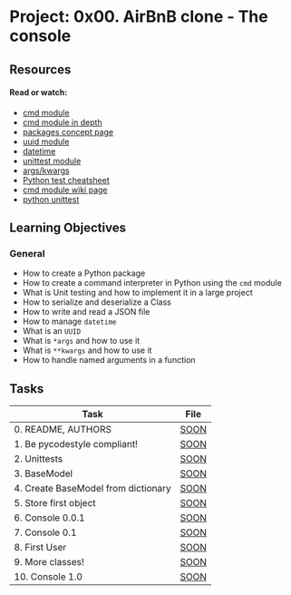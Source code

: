 # Project: 0x00. AirBnB clone - The console

## Resources

#### Read or watch:

* [cmd module](https://intranet.alxswe.com/rltoken/8ecCwE6veBmm3Nppw4hz5A)
* [cmd module in depth](https://intranet.alxswe.com/rltoken/uEy4RftSdKypoig9NFTvCg)
* [packages concept page]()
* [uuid module](https://intranet.alxswe.com/rltoken/KfL9TqwdI69W6ttG6gTPPQ)
* [datetime](https://intranet.alxswe.com/rltoken/1d8I3jSKgnYAtA1IZfEDpA)
* [unittest module](https://intranet.alxswe.com/rltoken/IlFiMB8UmqBG2CxA0AD3jA)
* [args/kwargs](https://intranet.alxswe.com/rltoken/C_a0EKbtvKdMcwIAuSIZng)
* [Python test cheatsheet](https://intranet.alxswe.com/rltoken/tgNVrKKzlWgS4dfl3mQklw)
* [cmd module wiki page](https://intranet.alxswe.com/rltoken/EvcaH9uTLlauxuw03WnkOQ)
* [python unittest](https://intranet.alxswe.com/rltoken/begh14KQA-3ov29KvD_HvA)
## Learning Objectives

### General

* How to create a Python package
* How to create a command interpreter in Python using the <code>cmd</code> module
* What is Unit testing and how to implement it in a large project
* How to serialize and deserialize a Class
* How to write and read a JSON file
* How to manage <code>datetime</code>
* What is an <code>UUID</code>
* What is <code>*args</code> and how to use it
* What is <code>**kwargs</code> and how to use it
* How to handle named arguments in a function
## Tasks

| Task | File |
| ---- | ---- |
| 0. README, AUTHORS | [SOON](./) |
| 1. Be pycodestyle compliant! | [SOON](./) |
| 2. Unittests | [SOON](./) |
| 3. BaseModel | [SOON](./) |
| 4. Create BaseModel from dictionary | [SOON](./) |
| 5. Store first object | [SOON](./) |
| 6. Console 0.0.1 | [SOON](./) |
| 7. Console 0.1 | [SOON](./) |
| 8. First User | [SOON](./) |
| 9. More classes! | [SOON](./) |
| 10. Console 1.0 | [SOON](./) |

